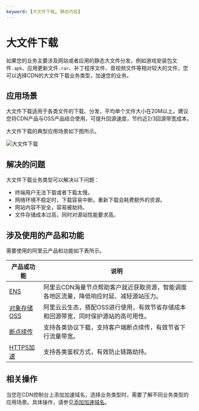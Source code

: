 ```yaml
---
keyword: [大文件下载, 静态内容]
---
```


# 大文件下载

如果您的业务主要涉及网站或者应用的静态大文件分发，例如游戏安装包文件`.apk`、应用更新文件`.rar`、补丁程序文件、音视频文件等相对较大的文件，您可以选择CDN的大文件下载业务类型，加速您的业务。

## 应用场景

大文件下载适用于各类文件的下载、分发，平均单个文件大小在20M以上。建议您将CDN产品与OSS产品结合使用，可提升回源速度，节约近2/3回源带宽成本。

大文件下载的典型应用场景如下图所示。

![大文件下载](https://static-aliyun-doc.oss-cn-hangzhou.aliyuncs.com/assets/img/zh-CN/4280477951/p75328.png)

## 解决的问题

大文件下载业务类型可以解决以下问题：

-   终端用户无法下载或者下载太慢。
-   网络环境不稳定时，下载容易中断。重新下载会耗费额外的资源。
-   网站内容不安全，容易被劫持。
-   文件存储成本过高，同时对源站性能要求高。

## 涉及使用的产品和功能

需要使用的阿里云产品和功能如下表所示。

|产品或功能|说明|
|-----|--|
|[ENS](https://help.aliyun.com/document_detail/63837.html)|阿里云CDN海量节点帮助客户就近获取资源，智能调度各地区流量，降低响应时延、减轻源站压力。|
|[对象存储OSS](/cn.zh-CN/产品简介/什么是对象存储OSS.md)|阿里云云生态，搭配OSS进行使用，有效节省存储成本和回源带宽，同时保护源站的高可用性。|
|[断点续传](/cn.zh-CN/开发指南/对象/文件（Object）/上传文件（Object）/分片上传和断点续传.md)|支持各类协议下载，支持客户端断点续传，有效节省下行流量带宽。|
|[HTTPS加速](/cn.zh-CN/域名管理/HTTPS配置/什么是HTTPS加速.md)|支持各类鉴权方式，有效防止链路劫持。|

## 相关操作

当您在CDN控制台上添加加速域名，选择业务类型时，需要了解不同业务类型的应用场景。具体操作，请参见[添加加速域名](/cn.zh-CN/快速入门/添加加速域名.md)。

